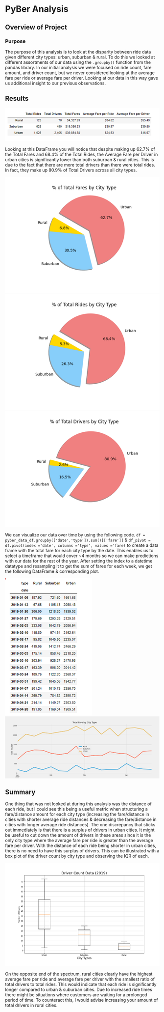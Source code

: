# PyBer Analysis

## Overview of Project

### Purpose

The purpose of this analysis is to look at the disparity between ride data given different city types: urban, suburban & rural. To do this we looked at different assortments of our data using the ```.groupby()``` function from the pandas library. In our initial analysis we were focused on ride count, fare amount, and driver count, but we never considered looking at the average fare per ride or average fare per driver. Looking at our data in this way gave us additional insight to our previous observations.

## Results

![Pyber_summary_df](https://github.com/brand0j/PyBer_Analysis/blob/main/Pyber_summary_df.PNG)

Looking at this DataFrame you will notice that despite making up 62.7% of the Total Fares and 68.4% of the Total Rides, the Average Fare per Driver in urban cities is significantly lower than both suburban & rural cities. This is due to the fact that there are more total drivers than there were total rides. In fact, they make up 80.9% of Total Drivers across all city types.

![analysis_Fig5](https://github.com/brand0j/PyBer_Analysis/blob/main/analysis_Fig5.png)
![analysis_Fig6](https://github.com/brand0j/PyBer_Analysis/blob/main/analysis_Fig6.png)
![analysis_Fig7](https://github.com/brand0j/PyBer_Analysis/blob/main/analysis_Fig7.png)


We can visualize our data over time by using the following code. ```df = pyber_data_df.groupby(['date','type']).sum()[['fare']]``` & ```df_pivot = df.pivot(index ='date', columns ='type', values ='fare)``` to create a data frame with the total fare for each city type by the date. This enables us to select a timeframe that would cover ~4 months so we can make predictions with our data for the rest of the year. After setting the index to a datetime datatype and resampling it to get the sum of fares for each week, we get the following DataFrame & corresponding plot. 

![df_resample](https://github.com/brand0j/PyBer_Analysis/blob/main/df_resample.PNG)
![PyBer_fare_summary](https://github.com/brand0j/PyBer_Analysis/blob/main/PyBer_fare_summary.png)

## Summary

One thing that was not looked at during this analysis was the distance of each ride, but I could see this being a useful metric when structuring a fare/distance amount for each city type (increasing the fare/distance in cities with shorter average ride distances & decreasing the fare/distance in cities with longer average ride distances). The one discrepancy that sticks out immediately is that there is a surplus of drivers in urban cities. It might be useful to cut down the amount of drivers in these areas since it is the only city type where the average fare per ride is greater than the average fare per driver. With the distance of each ride being shorter in urban cities, there is no need to have this surplus of drivers. This can be illustrated with a box plot of the driver count by city type and observing the IQR of each.

![analysis_Fig4](https://github.com/brand0j/PyBer_Analysis/blob/main/analysis_Fig4.png)


On the opposite end of the spectrum, rural cities clearly have the highest average fare per ride and average fare per driver with the smallest ratio of total drivers to total rides. This would indicate that each ride is significantly longer compared to urban & suburban cities. Due to increased ride times there might be situations where customers are waiting for a prolonged period of time. To counteract this, I would advise increasing your amount of total drivers in rural cities.
